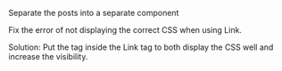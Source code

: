 Separate the posts into a separate component

Fix the error of not displaying the correct CSS when using Link.

Solution: Put the <a> tag inside the Link tag to both display the CSS well and increase the visibility.
